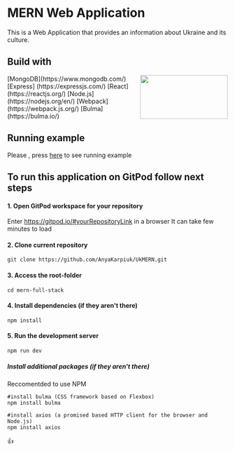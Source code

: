 # MERN Web Application
This is a Web Application that provides an information about Ukraine and its culture.

## Build with
<img align="right" width="200" height="100" src="https://miro.medium.com/max/2800/0*QrGJeWvArCjF2BuV.jpg">
[MongoDB](https://www.mongodb.com/)
[Express] (https://expressjs.com/)
[React](https://reactjs.org/)
[Node.js](https://nodejs.org/en/)
[Webpack](https://webpack.js.org/)
[Bulma](https://bulma.io/)

## Running example
Please , press [here](https://polar-reaches-35727.herokuapp.com/#/) to see running example

## To run this application on GitPod follow next steps 

#### 1. Open GitPod workspace for your repository
Enter https://gitpod.io/#yourRepositoryLink in a browser
It can take few minutes to load

#### 2. Clone current repository
```linux
git clone https://github.com/AnyaKarpiuk/UkMERN.git
```
 
#### 3. Access the root-folder
```linux
cd mern-full-stack
```

#### 4. Install dependencies (if they aren't there)
```linux
npm install
```

#### 5. Run the development server
```linux
npm run dev
```

##### Install additional packages (if they aren't there)
Reccomentded to use NPM
```linux
#install bulma (CSS framework based on Flexbox)
npm install bulma

#install axios (a promised based HTTP client for the browser and Node.js)
npm install axios
```
:+1:
